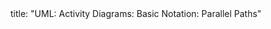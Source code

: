 <frontmatter>
title: "UML: Activity Diagrams: Basic Notation: Parallel Paths"
</frontmatter>

<include src="index-body.md" boilerplate />
